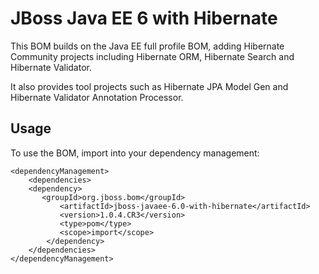 JBoss Java EE 6 with Hibernate
==============================

This BOM builds on the Java EE full profile BOM, adding Hibernate Community projects including Hibernate ORM, Hibernate Search and Hibernate Validator.

It also provides tool projects such as Hibernate JPA Model Gen and Hibernate Validator Annotation Processor.

Usage
-----

To use the BOM, import into your dependency management:

    <dependencyManagement>
        <dependencies>
	    <dependency>
	       <groupId>org.jboss.bom</groupId>
               <artifactId>jboss-javaee-6.0-with-hibernate</artifactId>
               <version>1.0.4.CR3</version>
               <type>pom</type>
               <scope>import</scope>
            </dependency>
        </dependencies>
    </dependencyManagement> 


